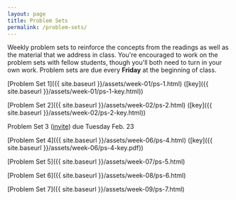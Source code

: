 ```yaml
---
layout: page
title: Problem Sets
permalink: /problem-sets/
---
```


Weekly problem sets to reinforce the concepts from the readings as
well as the material that we address in class. You're encouraged to work on the 
problem sets with fellow students, though you'll both need to turn in your own 
work. Problem sets are due every **Friday** at the beginning of class.

[Problem Set 1]({{ site.baseurl }}/assets/week-01/ps-1.html) ([key]({{ site.baseurl }}/assets/week-01/ps-1-key.html))

[Problem Set 2]({{ site.baseurl }}/assets/week-02/ps-2.html) ([key]({{ site.baseurl }}/assets/week-02/ps-2-key.html))

Problem Set 3 ([invite](https://classroom.github.com/assignment-invitations/43e77d80aed4221658726e3971bd4216)) due Tuesday Feb. 23

[Problem Set 4]({{ site.baseurl }}/assets/week-06/ps-4.html)  ([key]({{ site.baseurl }}/assets/week-06/ps-4-key.pdf))

[Problem Set 5]({{ site.baseurl }}/assets/week-07/ps-5.html)

[Problem Set 6]({{ site.baseurl }}/assets/week-08/ps-6.html)

[Problem Set 7]({{ site.baseurl }}/assets/week-09/ps-7.html)